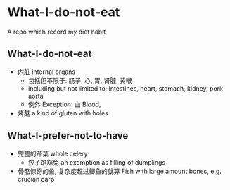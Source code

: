 # What-I-do-not-eat
A repo which record my diet habit
## What-I-do-not-eat
- 内脏 internal organs
  - 包括但不限于: 肠子, 心, 胃, 肾脏, 黄喉
  - including but not limited to: intestines, heart, stomach, kidney, pork aorta
  - 例外 Exception: 血 Blood, 
- 烤麸 a kind of gluten with holes

## What-I-prefer-not-to-have
- 完整的芹菜 whole celery
  - 饺子馅豁免 an exemption as filling of dumplings
- 骨骼惊奇的鱼, 复杂度超过鲫鱼的就算 Fish with large amount bones, e.g. crucian carp

